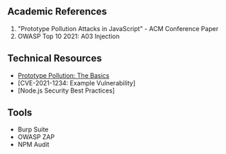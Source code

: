## Academic References
1. "Prototype Pollution Attacks in JavaScript" - ACM Conference Paper
2. OWASP Top 10 2021: A03 Injection

## Technical Resources
- [Prototype Pollution: The Basics](https://portswigger.net/research)
- [CVE-2021-1234: Example Vulnerability]
- [Node.js Security Best Practices]

## Tools
- Burp Suite
- OWASP ZAP
- NPM Audit
